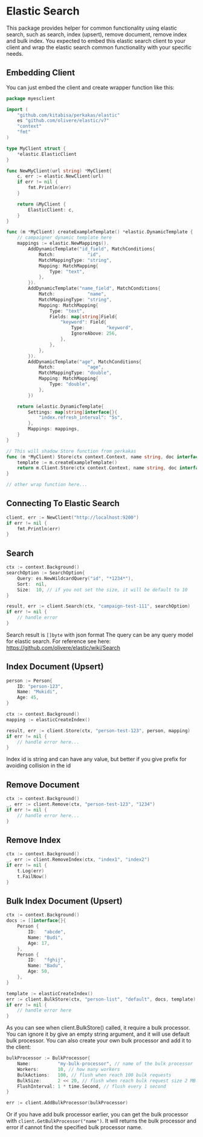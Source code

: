 # Elastic Search
This package provides helper for common functionality using elastic search, such as
search, index (upsert), remove document, remove index and bulk index. You expected to
embed this elastic search client to your client and wrap the elastic search common
functionality with your specific needs.

## Embedding Client
You can just embed the client and create wrapper function like this:
```go
package myesclient

import ( 
    "github.com/kitabisa/perkakas/elastic"
    es "github.com/olivere/elastic/v7"
    "context"
    "fmt"
)

type MyClient struct {
    *elastic.ElasticClient
}

func NewMyClient(url string) *MyClient{
	c, err := elastic.NewClient(url)
	if err != nil {
		fmt.Println(err)
	}

	return &MyClient {
		ElasticClient: c,
	}
}

func (m *MyClient) createExampleTemplate() *elastic.DynamicTemplate {
    // campaigner dynamic template here
	mappings := elastic.NewMappings().
		AddDynamicTemplate("id_field", MatchConditions{
			Match:            "id",
			MatchMappingType: "string",
			Mapping: MatchMapping{
				Type: "text",
			},
		}).
		AddDynamicTemplate("name_field", MatchConditions{
			Match:            "name",
			MatchMappingType: "string",
			Mapping: MatchMapping{
				Type: "text",
				Fields: map[string]Field{
					"keyword": Field{
						Type:        "keyword",
						IgnoreAbove: 256,
					},
				},
			},
		}).
		AddDynamicTemplate("age", MatchConditions{
			Match:            "age",
			MatchMappingType: "double",
			Mapping: MatchMapping{
				Type: "double",
			},
		})

	return &elastic.DynamicTemplate{
		Settings: map[string]interface{}{
			"index.refresh_interval": "5s",
		},
		Mappings: mappings,
	}
}

// This will shadow Store function from perkakas
func (m *MyClient) Store(ctx context.Context, name string, doc interface{}) (res *es.IndexResponse, err error) {
    template := m.createExampleTemplate()
    return m.Client.Store(ctx context.Context, name string, doc interface{}, template)
}

// other wrap function here...
```

## Connecting To Elastic Search
```go
client, err := NewClient("http://localhost:9200")
if err != nil {
    fmt.Println(err)
}
```

## Search
```go
ctx := context.Background()
searchOption := SearchOption{
    Query: es.NewWildcardQuery("id", "*1234*"),
    Sort:  nil,
    Size:  10, // if you not set the size, it will be default to 10
}

result, err := client.Search(ctx, "campaign-test-111", searchOption)
if err != nil {
    // handle error
}
```

Search result is `[]byte` with json format
The query can be any query model for elastic search. For reference see here: https://github.com/olivere/elastic/wiki/Search

## Index Document (Upsert)
```go
person := Person{
    ID: "person-123",
    Name: "Mukidi",
    Age: 45,
}

ctx := context.Background()
mapping := elasticCreateIndex()

result, err := client.Store(ctx, "person-test-123", person, mapping)
if err != nil {
    // handle error here...
}
```
Index id is string and can have any value, but better if you give prefix for avoiding collision in the id

## Remove Document
```go
ctx := context.Background()
_, err := client.Remove(ctx, "person-test-123", "1234")
if err != nil {
    // handle error here...
}
```

## Remove Index
```go
ctx := context.Background()
_, err := client.RemoveIndex(ctx, "index1", "index2")
if err != nil {
    t.Log(err)
    t.FailNow()
}
```

## Bulk Index Document (Upsert)
```go
ctx := context.Background()
docs := []interface{}{
    Person {
        ID:   "abcde",
        Name: "Budi",
        Age: 17,
    },
    Person {
        ID:   "fghij",
        Name: "Badu",
        Age: 50,
    },
}

template := elasticCreateIndex()
err := client.BulkStore(ctx, "person-list", "default", docs, template)
if err != nil {
    // handle error here
}
```
As you can see when client.BulkStore() called, it require a bulk processor. You can ignore it by give an empty string
argument, and it will use default bulk processor.
You can also create your own bulk processor and add it to the client:
```go
bulkProcessor := BulkProcessor{
    Name:          "my-bulk-processor", // name of the bulk processor
    Workers:       10, // how many workers
    BulkActions:   100, // flush when reach 100 bulk requests
    BulkSize:      2 << 20, // flush when reach bulk request size 2 MB
    FlushInterval: 1 * time.Second, // flush every 1 second
}

err := client.AddBulkProcessor(bulkProcessor)
```

Or if you have add bulk processor earlier, you can get the bulk processor with `client.GetBulkProcessor("name")`.
It will returns the bulk processor and error if cannot find the specified bulk processor name.

